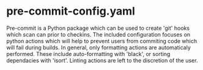 # pre-commit-config.yaml

Pre-commit is a Python package which can be used to create 'git' hooks which scan can prior to checkins.
The included configuration focuses on python actions which will help to prevent users from commiting code which will fail during builds.
In general, only formatting actions are automaticaly performed. These include auto-formatting with 'black', or sorting dependacies with 'isort'.
Linting actions are left to the discretion of the user.
